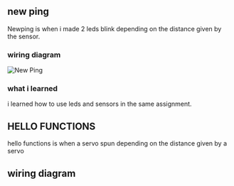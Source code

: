 
## new ping
Newping is when i made 2 leds blink depending on the distance given by the sensor.
### wiring diagram
![New Ping](NotSoBasicArduino/newpingwiring.PNG)

### what i learned
i learned how to use leds and sensors in the same assignment.

## HELLO FUNCTIONS
hello functions is when a servo spun depending on the distance given by a servo

## wiring diagram
